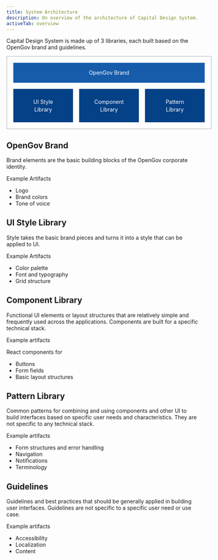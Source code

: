 ```yaml
---
title: System Architecture
description: On overview of the architecture of Capital Design System.
activeTab: overview
---
```

Capital Design System is made up of 3 libraries, each built based on the OpenGov brand and guidelines.

<div style="text-align: center; color: white; width: 100%;  padding: 16px; border: 2px solid #CED2D6; line-height: 1.4; max-width: 500px;">

<div style="background-color:  #165CAB; padding: 16px;">OpenGov Brand</div>

<div style="margin-top: 16px; display: grid; grid-template-columns: 1fr 1fr 1fr; grid-gap: 16px;">

<div style="background-color: #044187; padding: 24px 16px;">UI Style<br />Library</div>

<div style="background-color: #044187; padding: 24px 16px;">Component<br/>Library</div>

<div style="background-color: #044187; padding: 24px 16px;">Pattern<br />Library</div>

</div>

</div>

## OpenGov Brand

Brand elements are the basic building blocks of the OpenGov corporate identity.

Example Artifacts

* Logo
* Brand colors
* Tone of voice

## UI Style Library

Style takes the basic brand pieces and turns it into a style that can be applied to UI.

Example Artifacts

* Color palette
* Font and typography
* Grid structure

## Component Library

Functional UI elements or layout structures that are relatively simple and frequently used across the applications. Components are built for a specific technical stack.

Example artifacts

React components for

* Buttons
* Form fields
* Basic layout structures

## Pattern Library

Common patterns for combining and using components and other UI to build interfaces based on specific user needs and characteristics. They are not specific to any technical stack.

Example artifacts

* Form structures and error handling
* Navigation
* Notifications
* Terminology

## Guidelines

Guidelines and best practices that should be generally applied in building user interfaces. Guidelines are not specific to a specific user need or use case.

Example artifacts

* Accessibility
* Localization
* Content
